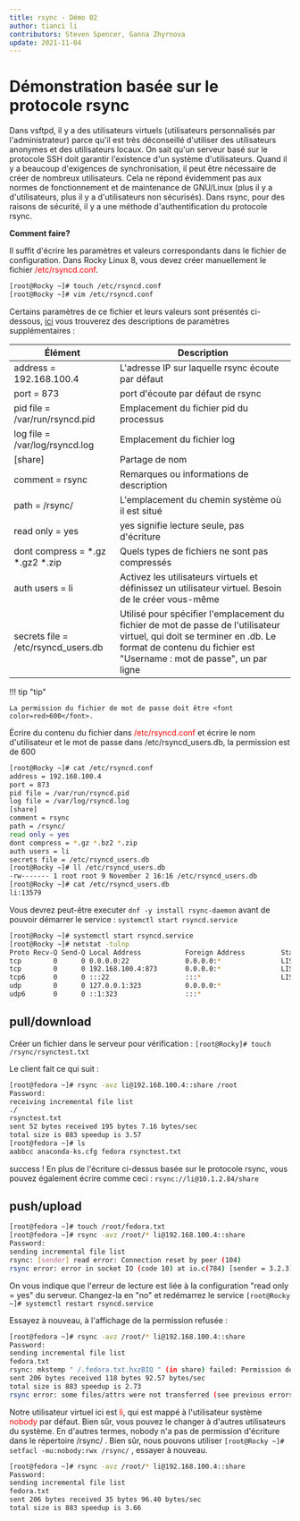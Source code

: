 ```yaml
---
title: rsync - Démo 02
author: tianci li
contributors: Steven Spencer, Ganna Zhyrnova
update: 2021-11-04
---
```


# Démonstration basée sur le protocole rsync

Dans vsftpd, il y a des utilisateurs virtuels (utilisateurs personnalisés par l'administrateur) parce qu'il est très déconseillé d'utiliser des utilisateurs anonymes et des utilisateurs locaux. On sait qu'un serveur basé sur le protocole SSH doit garantir l'existence d'un système d'utilisateurs. Quand il y a beaucoup d'exigences de synchronisation, il peut être nécessaire de créer de nombreux utilisateurs. Cela ne répond évidemment pas aux normes de fonctionnement et de maintenance de GNU/Linux (plus il y a d'utilisateurs, plus il y a d'utilisateurs non sécurisés). Dans rsync, pour des raisons de sécurité, il y a une méthode d'authentification du protocole rsync.

**Comment faire?**

Il suffit d'écrire les paramètres et valeurs correspondants dans le fichier de configuration. Dans Rocky Linux 8, vous devez créer manuellement le fichier <font color=red>/etc/rsyncd.conf</font>.

```bash
[root@Rocky ~]# touch /etc/rsyncd.conf
[root@Rocky ~]# vim /etc/rsyncd.conf
```

Certains paramètres de ce fichier et leurs valeurs sont présentés ci-dessous, [ici](04_rsync_configure.md) vous trouverez des descriptions de paramètres supplémentaires :

| Élément                                   | Description                                                                                                                                                                                        |
| ----------------------------------------- | -------------------------------------------------------------------------------------------------------------------------------------------------------------------------------------------------- |
| address = 192.168.100.4                   | L'adresse IP sur laquelle rsync écoute par défaut                                                                                                                                                  |
| port = 873                                | port d'écoute par défaut de rsync                                                                                                                                                                  |
| pid file = /var/run/rsyncd.pid            | Emplacement du fichier pid du processus                                                                                                                                                            |
| log file = /var/log/rsyncd.log            | Emplacement du fichier log                                                                                                                                                                         |
| [share]                                   | Partage de nom                                                                                                                                                                                     |
| comment = rsync                           | Remarques ou informations de description                                                                                                                                                           |
| path = /rsync/                            | L'emplacement du chemin système où il est situé                                                                                                                                                    |
| read only = yes                           | yes signifie lecture seule, pas d'écriture                                                                                                                                                         |
| dont compress = \*.gz \*.gz2 \*.zip | Quels types de fichiers ne sont pas compressés                                                                                                                                                     |
| auth users = li                           | Activez les utilisateurs virtuels et définissez un utilisateur virtuel. Besoin de le créer vous-même                                                                                               |
| secrets file = /etc/rsyncd_users.db       | Utilisé pour spécifier l'emplacement du fichier de mot de passe de l'utilisateur virtuel, qui doit se terminer en .db. Le format de contenu du fichier est "Username : mot de passe", un par ligne |

!!! tip "tip"

    La permission du fichier de mot de passe doit être <font color=red>600</font>.

Écrire du contenu du fichier dans <font color=red>/etc/rsyncd.conf</font> et écrire le nom d'utilisateur et le mot de passe dans /etc/rsyncd_users.db, la permission est de 600

```bash
[root@Rocky ~]# cat /etc/rsyncd.conf
address = 192.168.100.4
port = 873
pid file = /var/run/rsyncd.pid
log file = /var/log/rsyncd.log
[share]
comment = rsync
path = /rsync/
read only = yes
dont compress = *.gz *.bz2 *.zip
auth users = li
secrets file = /etc/rsyncd_users.db
[root@Rocky ~]# ll /etc/rsyncd_users.db
-rw------- 1 root root 9 November 2 16:16 /etc/rsyncd_users.db
[root@Rocky ~]# cat /etc/rsyncd_users.db
li:13579
```

Vous devrez peut-être executer `dnf -y install rsync-daemon` avant de pouvoir démarrer le service : `systemctl start rsyncd.service`

```bash
[root@Rocky ~]# systemctl start rsyncd.service
[root@Rocky ~]# netstat -tulnp
Proto Recv-Q Send-Q Local Address           Foreign Address         State       PID/Program name    
tcp        0      0 0.0.0.0:22              0.0.0.0:*               LISTEN      691/sshd            
tcp        0      0 192.168.100.4:873       0.0.0.0:*               LISTEN      4607/rsync          
tcp6       0      0 :::22                   :::*                    LISTEN      691/sshd            
udp        0      0 127.0.0.1:323           0.0.0.0:*                           671/chronyd         
udp6       0      0 ::1:323                 :::*                                671/chronyd  
```

## pull/download

Créer un fichier dans le serveur pour vérification : `[root@Rocky]# touch /rsync/rsynctest.txt`

Le client fait ce qui suit :

```bash
[root@fedora ~]# rsync -avz li@192.168.100.4::share /root
Password:
receiving incremental file list
./
rsynctest.txt
sent 52 bytes received 195 bytes 7.16 bytes/sec
total size is 883 speedup is 3.57
[root@fedora ~]# ls
aabbcc anaconda-ks.cfg fedora rsynctest.txt
```

success ! En plus de l'écriture ci-dessus basée sur le protocole rsync, vous pouvez également écrire comme ceci : `rsync://li@10.1.2.84/share`

## push/upload

```bash
[root@fedora ~]# touch /root/fedora.txt
[root@fedora ~]# rsync -avz /root/* li@192.168.100.4::share
Password:
sending incremental file list
rsync: [sender] read error: Connection reset by peer (104)
rsync error: error in socket IO (code 10) at io.c(784) [sender = 3.2.3]
```

On vous indique que l'erreur de lecture est liée à la configuration "read only = yes" du serveur. Changez-la en "no" et redémarrez le service `[root@Rocky ~]# systemctl restart rsyncd.service`

Essayez à nouveau, à l'affichage de la permission refusée :

```bash
[root@fedora ~]# rsync -avz /root/* li@192.168.100.4::share
Password:
sending incremental file list
fedora.txt
rsync: mkstemp " /.fedora.txt.hxzBIQ " (in share) failed: Permission denied (13)
sent 206 bytes received 118 bytes 92.57 bytes/sec
total size is 883 speedup is 2.73
rsync error: some files/attrs were not transferred (see previous errors) (code 23) at main.c(1330) [sender = 3.2.3]
```

Notre utilisateur virtuel ici est <font color=red>li</font>, qui est mappé à l'utilisateur système <font color=red>nobody</font> par défaut. Bien sûr, vous pouvez le changer à d'autres utilisateurs du système. En d'autres termes, nobody n'a pas de permission d'écriture dans le répertoire /rsync/ . Bien sûr, nous pouvons utiliser `[root@Rocky ~]# setfacl -mu:nobody:rwx /rsync/` , essayer à nouveau.

```bash
[root@fedora ~]# rsync -avz /root/* li@192.168.100.4::share
Password:
sending incremental file list
fedora.txt
sent 206 bytes received 35 bytes 96.40 bytes/sec
total size is 883 speedup is 3.66
```
